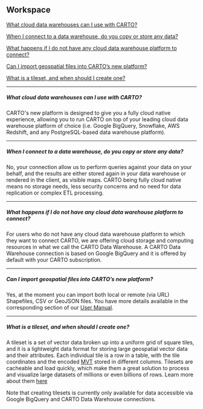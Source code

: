 ## Workspace

[What cloud data warehouses can I use with CARTO?](#what-cloud-data-warehouses-can-i-use-with-carto)

[When I connect to a data warehouse, do you copy or store any data?](#when-i-connect-to-a-data-warehouse-do-you-copy-or-store-any-data)

[What happens if I do not have any cloud data warehouse platform to connect?](#what-happens-if-i-do-not-have-any-cloud-data-warehouse-platform-to-connect)

[Can I import geospatial files into CARTO’s new platform? ](#can-i-import-geospatial-files-into-cartos-new-platform)

[What is a tileset, and when should I create one?](#what-is-a-tileset-and-when-should-i-create-one)

---

<!-- Using level 5 headers to avoid the title being listed in the tree -->

##### What cloud data warehouses can I use with CARTO?
CARTO's new platform is designed to give you a fully cloud native experience, allowing you to run CARTO on top of your leading cloud data warehouse platform of choice (i.e. Google BigQuery, Snowflake, AWS Redshift, and any PostgreSQL-based data warehouse platform). 

---

##### When I connect to a data warehouse, do you copy or store any data?
No, your connection allow us to perform queries against your data on your behalf, and the results are either stored again in your data warehouse or rendered in the client, as visible maps. CARTO being fully cloud native means no storage needs, less security concerns and no need for data replication or complex ETL processing.

---

##### What happens if I do not have any cloud data warehouse platform to connect?
For users who do not have any cloud data warehouse platform to which they want to connect CARTO, we are offering cloud storage and computing resources in what we call the CARTO Data Warehouse. A CARTO Data Warehouse connection is based on Google BigQuery and it is offered by default with your CARTO subscription.

---

##### Can I import geospatial files into CARTO’s new platform? 
Yes, at the moment you can import both local or remote (via URL) Shapefiles, CSV or GeoJSON files. You have more details available in the corresponding section of our [User Manual](https://docs.carto.com/carto-user-manual/data-explorer/importing-data/).

---

##### What is a tileset, and when should I create one?
A tileset is a set of vector data broken up into a uniform grid of square tiles, and it is a lightweight data format for storing large geospatial vector data and their attributes. Each individual tile is a row in a table, with the tile coordinates and the encoded [MVT](https://docs.mapbox.com/vector-tiles/specification/) stored in different columns. Tilesets are cacheable and load quickly, which make them a great solution to process and visualize large datasets of millions or even billions of rows. Learn more about them [here](https://docs.carto.com/analytics-toolbox-bq/overview/tilesets/)

Note that creating tilesets is currently only available for data accessible via Google BigQuery and CARTO Data Warehouse connections.
